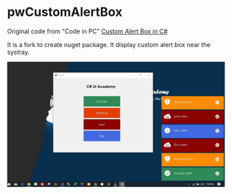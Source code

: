 # pwCustomAlertBox

Original code from "Code in PC" [Custom Alert Box in C#](https://codeinpc.com/custom-alert-box/)

It is a fork to create nuget package.
It display custom alert box near the systray.

![Custom alter box](screenshot.jpg)
